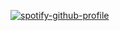 [![spotify-github-profile](https://spotify-github-profile.kittinanx.com/api/view?uid=313g2fvqq5xv2uapj4pfsvujfawe&cover_image=true&theme=natemoo-re&show_offline=false&background_color=485853&interchange=true&bar_color=2e3734&bar_color_cover=false)](https://spotify-github-profile.kittinanx.com/api/view?uid=313g2fvqq5xv2uapj4pfsvujfawe&redirect=true)

